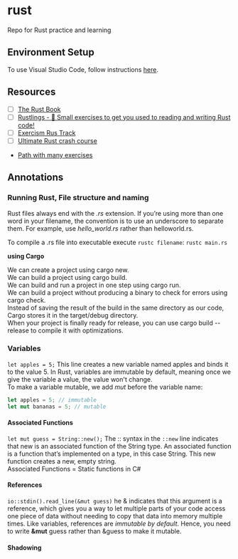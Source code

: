 # rust
Repo for Rust practice and learning


## Environment Setup

To use Visual Studio Code, follow instructions [here](https://marketplace.visualstudio.com/items?itemName=rust-lang.rust-analyzer).

## Resources

- [ ] [The Rust Book](https://doc.rust-lang.org/book/)
- [ ] [Rustlings - 🦀 Small exercises to get you used to reading and writing Rust code!](https://github.com/rust-lang/rustlings)
- [ ] [Exercism Rus Track](https://exercism.org/tracks/rust/)
- [ ] [Ultimate Rust crash course](udemy.com/course/ultimate-rust-crash-course/)
- [Path with many exercises](https://github.com/jondot/rust-how-do-i-start)

## Annotations

### Running Rust, File structure and naming

Rust files always end with the *.rs* extension. If you’re using more than one word in your filename, the convention is to use an underscore to separate them. For example, use *hello_world.rs* rather than helloworld.rs.

To compile a .rs file into executable execute `rustc filename`: `rustc main.rs`

**using Cargo** 

We can create a project using cargo new.  
We can build a project using cargo build.  
We can build and run a project in one step using cargo run.  
We can build a project without producing a binary to check for errors using cargo check.  
Instead of saving the result of the build in the same directory as our code, Cargo stores it in the target/debug directory.  
When your project is finally ready for release, you can use cargo build --release to compile it with optimizations.  

### Variables

`let apples = 5;` This line creates a new variable named apples and binds it to the value 5. In Rust, variables are immutable by default, meaning once we give the variable a value, the value won't change.  
To make a variable mutable, we add *mut* before the variable name: 
```rs
let apples = 5; // immutable
let mut bananas = 5; // mutable
```

#### Associated Functions

`let mut guess = String::new();` The :: syntax in the `::new` line indicates that new is an associated function of the String type. An associated function is a function that’s implemented on a type, in this case String. This new function creates a new, empty string.  
Associated Functions = Static functions in C#

#### References

`io::stdin().read_line(&mut guess)` he & indicates that this argument is a reference, which gives you a way to let multiple parts of your code access one piece of data without needing to copy that data into memory multiple times. Like variables, references are *immutable by default*. Hence, you need to write **&mut** guess rather than &guess to make it mutable.

#### Shadowing
